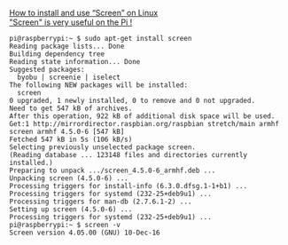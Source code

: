 
[How to install and use “Screen” on Linux](https://www.hugeserver.com/kb/install-use-screen-linux/)  
["Screen" is very useful on the Pi !](https://www.raspberrypi.org/forums/viewtopic.php?t=8099&p=101209#p97107)

```Shell
pi@raspberrypi:~ $ sudo apt-get install screen
Reading package lists... Done
Building dependency tree       
Reading state information... Done
Suggested packages:
  byobu | screenie | iselect
The following NEW packages will be installed:
  screen
0 upgraded, 1 newly installed, 0 to remove and 0 not upgraded.
Need to get 547 kB of archives.
After this operation, 922 kB of additional disk space will be used.
Get:1 http://mirrordirector.raspbian.org/raspbian stretch/main armhf screen armhf 4.5.0-6 [547 kB]
Fetched 547 kB in 5s (106 kB/s)                               
Selecting previously unselected package screen.
(Reading database ... 123148 files and directories currently installed.)
Preparing to unpack .../screen_4.5.0-6_armhf.deb ...
Unpacking screen (4.5.0-6) ...
Processing triggers for install-info (6.3.0.dfsg.1-1+b1) ...
Processing triggers for systemd (232-25+deb9u1) ...
Processing triggers for man-db (2.7.6.1-2) ...
Setting up screen (4.5.0-6) ...
Processing triggers for systemd (232-25+deb9u1) ...
pi@raspberrypi:~ $ screen -v
Screen version 4.05.00 (GNU) 10-Dec-16

```